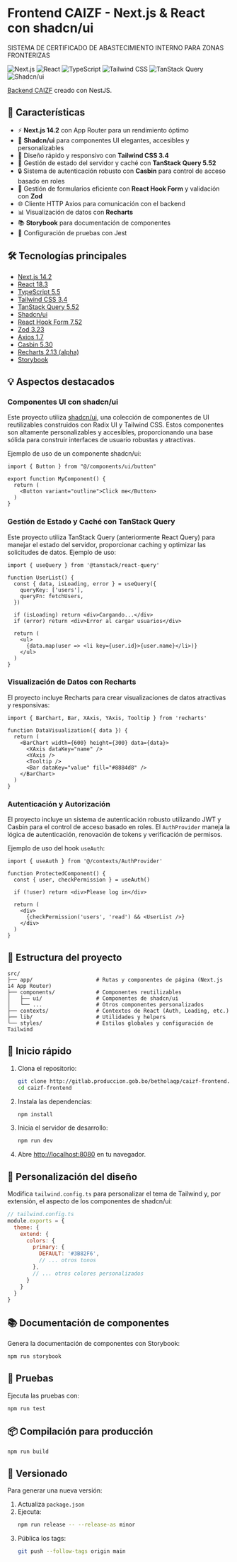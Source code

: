 # Frontend CAIZF - Next.js & React con shadcn/ui
SISTEMA DE CERTIFICADO DE ABASTECIMIENTO INTERNO PARA ZONAS FRONTERIZAS

![Next.js](https://img.shields.io/badge/Next.js-14.2-black?style=flat-square&logo=next.js)
![React](https://img.shields.io/badge/React-18.3-blue?style=flat-square&logo=react)
![TypeScript](https://img.shields.io/badge/TypeScript-5.5-blue?style=flat-square&logo=typescript)
![Tailwind CSS](https://img.shields.io/badge/Tailwind_CSS-3.4-38B2AC?style=flat-square&logo=tailwind-css)
![TanStack Query](https://img.shields.io/badge/TanStack_Query-5.52-FF4154?style=flat-square&logo=react-query)
![Shadcn/ui](https://img.shields.io/badge/shadcn%2Fui-0.8-gray?style=flat-square)

[Backend CAIZF](http://gitlab.produccion.gob.bo/betholaqp/caizf-backend.git) creado con
NestJS.

## 🚀 Características

- ⚡️ **Next.js 14.2** con App Router para un rendimiento óptimo
- 💎 **Shadcn/ui** para componentes UI elegantes, accesibles y personalizables
- 🎨 Diseño rápido y responsivo con **Tailwind CSS 3.4**
- 🔄 Gestión de estado del servidor y caché con **TanStack Query 5.52**
- 🔒 Sistema de autenticación robusto con **Casbin** para control de acceso basado en roles
- 📝 Gestión de formularios eficiente con **React Hook Form** y validación con **Zod**
- 🌐 Cliente HTTP Axios para comunicación con el backend
- 📊 Visualización de datos con **Recharts**
- 📚 **Storybook** para documentación de componentes
- 🧪 Configuración de pruebas con Jest

## 🛠️ Tecnologías principales

- [Next.js 14.2](https://nextjs.org)
- [React 18.3](https://reactjs.org)
- [TypeScript 5.5](https://www.typescriptlang.org)
- [Tailwind CSS 3.4](https://tailwindcss.com)
- [TanStack Query 5.52](https://tanstack.com/query/latest)
- [Shadcn/ui](https://ui.shadcn.com)
- [React Hook Form 7.52](https://react-hook-form.com)
- [Zod 3.23](https://github.com/colinhacks/zod)
- [Axios 1.7](https://axios-http.com)
- [Casbin 5.30](https://casbin.org/)
- [Recharts 2.13 (alpha)](https://recharts.org/)
- [Storybook](https://storybook.js.org)

## 💡 Aspectos destacados

### Componentes UI con shadcn/ui

Este proyecto utiliza [shadcn/ui](https://ui.shadcn.com), una colección de componentes de UI reutilizables construidos
con Radix UI y Tailwind CSS. Estos componentes son altamente personalizables y accesibles, proporcionando una base
sólida para construir interfaces de usuario robustas y atractivas.

Ejemplo de uso de un componente shadcn/ui:

```tsx
import { Button } from "@/components/ui/button"

export function MyComponent() {
  return (
    <Button variant="outline">Click me</Button>
  )
}
```

### Gestión de Estado y Caché con TanStack Query

Este proyecto utiliza TanStack Query (anteriormente React Query) para manejar el estado del servidor, proporcionar
caching y optimizar las solicitudes de datos. Ejemplo de uso:

```tsx
import { useQuery } from '@tanstack/react-query'

function UserList() {
  const { data, isLoading, error } = useQuery({
    queryKey: ['users'],
    queryFn: fetchUsers,
  })

  if (isLoading) return <div>Cargando...</div>
  if (error) return <div>Error al cargar usuarios</div>

  return (
    <ul>
      {data.map(user => <li key={user.id}>{user.name}</li>)}
    </ul>
  )
}
```

### Visualización de Datos con Recharts

El proyecto incluye Recharts para crear visualizaciones de datos atractivas y responsivas:

```tsx
import { BarChart, Bar, XAxis, YAxis, Tooltip } from 'recharts'

function DataVisualization({ data }) {
  return (
    <BarChart width={600} height={300} data={data}>
      <XAxis dataKey="name" />
      <YAxis />
      <Tooltip />
      <Bar dataKey="value" fill="#8884d8" />
    </BarChart>
  )
}
```

### Autenticación y Autorización

El proyecto incluye un sistema de autenticación robusto utilizando JWT y Casbin para el control de acceso basado en
roles. El `AuthProvider` maneja la lógica de autenticación, renovación de tokens y verificación de permisos.

Ejemplo de uso del hook `useAuth`:

```tsx
import { useAuth } from '@/contexts/AuthProvider'

function ProtectedComponent() {
  const { user, checkPermission } = useAuth()

  if (!user) return <div>Please log in</div>

  return (
    <div>
      {checkPermission('users', 'read') && <UserList />}
    </div>
  )
}
```

## 📁 Estructura del proyecto

```
src/
├── app/                    # Rutas y componentes de página (Next.js 14 App Router)
├── components/             # Componentes reutilizables
│   ├── ui/                 # Componentes de shadcn/ui
│   └── ...                 # Otros componentes personalizados
├── contexts/               # Contextos de React (Auth, Loading, etc.)
├── lib/                    # Utilidades y helpers
└── styles/                 # Estilos globales y configuración de Tailwind
```

## 🚀 Inicio rápido

1. Clona el repositorio:
   ```bash
   git clone http://gitlab.produccion.gob.bo/betholaqp/caizf-frontend.git caizf-frontend
   cd caizf-frontend
   ```

2. Instala las dependencias:
   ```bash
   npm install
   ```

3. Inicia el servidor de desarrollo:
   ```bash
   npm run dev
   ```

4. Abre [http://localhost:8080](http://localhost:8080) en tu navegador.

## 🎨 Personalización del diseño

Modifica `tailwind.config.ts` para personalizar el tema de Tailwind y, por extensión, el aspecto de los componentes de
shadcn/ui:

```javascript
// tailwind.config.ts
module.exports = {
  theme: {
    extend: {
      colors: {
        primary: {
          DEFAULT: '#3B82F6',
          // ... otros tonos
        },
        // ... otros colores personalizados
      }
    }
  }
}
```

## 📚 Documentación de componentes

Genera la documentación de componentes con Storybook:

```bash
npm run storybook
```

## 🧪 Pruebas

Ejecuta las pruebas con:

```bash
npm run test
```

## 📦 Compilación para producción

```bash
npm run build
```

## 🔖 Versionado

Para generar una nueva versión:

1. Actualiza `package.json`
2. Ejecuta:
   ```bash
   npm run release -- --release-as minor
   ```
3. Pública los tags:
   ```bash
   git push --follow-tags origin main
   ```

